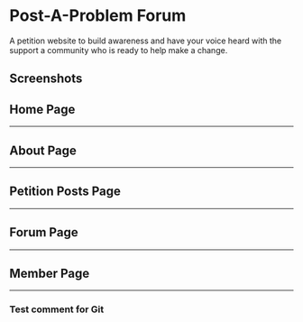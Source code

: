 # Post-A-Problem Forum

A petition website to build awareness and have your voice heard  with the support a community who is ready to help make a change.

## Screenshots

## Home Page

---

## About Page

---

## Petition Posts Page

---

## Forum Page

---

## Member Page

---


### Test comment for Git
